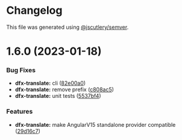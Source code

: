 # Changelog

This file was generated using [@jscutlery/semver](https://github.com/jscutlery/semver).

# 1.6.0 (2023-01-18)

### Bug Fixes

- **dfx-translate:** cli ([82e00a0](https://github.com/Dafnik/dfts-common/commit/82e00a09d4b796dfed7db05e0b98a2c8b2335f9b))
- **dfx-translate:** remove prefix ([c808ac5](https://github.com/Dafnik/dfts-common/commit/c808ac505660a93bff97a2d97d8cf9a9cac792b7))
- **dfx-translate:** unit tests ([5537bf4](https://github.com/Dafnik/dfts-common/commit/5537bf45f023cdf7e468bff0509c624a875a0b5b))

### Features

- **dfx-translate:** make AngularV15 standalone provider compatible ([29d16c7](https://github.com/Dafnik/dfts-common/commit/29d16c769ca5d9b131801b2b766d4b873db796e2))

